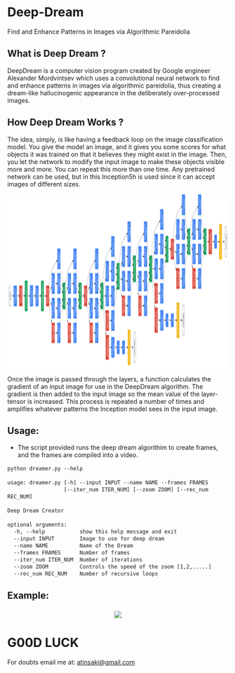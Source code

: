 # Deep-Dream
Find and Enhance Patterns in Images via Algorithmic Pareidolia

## What is Deep Dream ?

DeepDream is a computer vision program created by Google engineer Alexander Mordvintsev which uses a convolutional neural network to find and enhance patterns in images via algorithmic pareidolia, thus creating a dream-like hallucinogenic appearance in the deliberately over-processed images.

## How Deep Dream Works ?

The idea, simply, is like having a feedback loop on the image classification model. You give the model an image, and it gives you some scores for what objects it was trained on that it believes they might exist in the image. Then, you let the network to modify the input image to make these objects visible more and more. You can repeat this more than one time. Any pretrained network can be used, but in this Inception5h is used since it can accept images of different sizes.

<p align="center">
<img src="https://github.com/crypto-code/Deep-Dream/blob/master/assets/model.png" height="400" align="middle" />   </p>

Once the image is passed through the layers, a function calculates the gradient of an input image for use in the DeepDream algorithm. The gradient is then added to the input image so the mean value of the layer-tensor is increased. This process is repeated a number of times and amplifies whatever patterns the Inception model sees in the input image.

## Usage:

* The script provided runs the deep dream algorithim to create frames, and the frames are compiled into a video.
```
python dreamer.py --help

usage: dreamer.py [-h] --input INPUT --name NAME --frames FRAMES
                  [--iter_num ITER_NUM] [--zoom ZOOM] [--rec_num REC_NUM]

Deep Dream Creator

optional arguments:
  -h, --help           show this help message and exit
  --input INPUT        Image to use for deep dream
  --name NAME          Name of the Dream
  --frames FRAMES      Number of frames
  --iter_num ITER_NUM  Number of iterations
  --zoom ZOOM          Controls the speed of the zoom [1,2,.....]
  --rec_num REC_NUM    Number of recursive loops
```

## Example:
<p align="center">
<img src="https://github.com/crypto-code/Deep-Dream/blob/master/assets/sample.gif" height="500" align="middle" />   </p>


# G00D LUCK

For doubts email me at:
atinsaki@gmail.com
